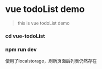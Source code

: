 # vue todoList demo

> this is vue todoList demo

### cd vue-todoList
### npm run dev

使用了localstorage，刷新页面后列表仍然存在
